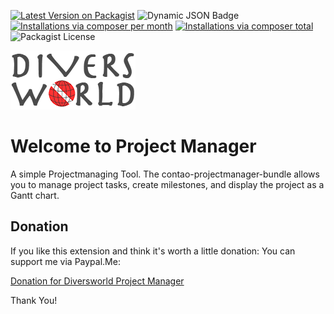 [![Latest Version on Packagist](http://img.shields.io/packagist/v/diversworld/contao-projectmanager-bundle.svg?style=flat)](https://packagist.org/packages/diversworld/contao-diveclub-bundle)
![Dynamic JSON Badge](https://img.shields.io/badge/dynamic/json?url=https%3A%2F%2Fraw.githubusercontent.com%2Fdiversworld%2Fcontao-projectmanager-bundle%2Fmain%2Fcomposer.json&query=%24.require%5B%22contao%2Fcore-bundle%22%5D&label=Contao%20Version)
[![Installations via composer per month](http://img.shields.io/packagist/dm/diversworld/contao-projectmanager-bundle.svg?style=flat)](https://packagist.org/packages/diversworld/contao-projectmanager-bundle)
[![Installations via composer total](http://img.shields.io/packagist/dt/diversworld/contao-projectmanager-bundle.svg?style=flat)](https://packagist.org/packages/diversworld/contao-projectmanager-bundle)
![Packagist License](https://img.shields.io/packagist/l/diversworld/contao-diveclub-bundle)


![Diversworld](docs/dw-logo-k.png "Diversworld Logo")



# Welcome to Project Manager
A simple Projectmanaging Tool. The contao-projectmanager-bundle allows you to manage project tasks, create milestones, and
display the project as a Gantt chart.


## Donation

If you like this extension and think it's worth a little donation: You can support me via Paypal.Me:

[Donation for Diversworld Project Manager](https://paypal.me/EckhardBecker615)

Thank You!
